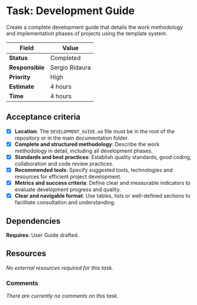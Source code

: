 # Task: Development Guide

Create a complete development guide that details the work methodology and implementation phases of projects using the template system.

| Field           | Value          |
| --------------- | -------------- |
| **Status**      | Completed      |
| **Responsible** | Sergio Ridaura |
| **Priority**    | High           |
| **Estimate**    | 4 hours        |
| **Time**        | 4 hours        |

## Acceptance criteria

- [x] **Location**: The `DEVELOPMENT_GUIDE.md` file must be in the root of the repository or in the main documentation folder.
- [x] **Complete and structured methodology**: Describe the work methodology in detail, including all development phases.
- [x] **Standards and best practices**: Establish quality standards, good coding, collaboration and code review practices.
- [x] **Recommended tools**: Specify suggested tools, technologies and resources for efficient project development.
- [x] **Metrics and success criteria**: Define clear and measurable indicators to evaluate development progress and quality.
- [x] **Clear and navigable format**: Use tables, lists or well-defined sections to facilitate consultation and understanding.

## Dependencies

**Requires**: User Guide drafted.

## Resources

_No external resources required for this task._

### Comments

_There are currently no comments on this task._
